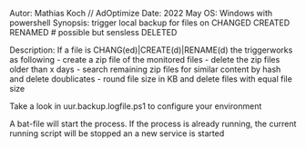 Autor:				Mathias Koch // AdOptimize
Date:					2022 May
OS:						Windows with powershell
Synopsis:			trigger local backup for files on
							CHANGED
							CREATED
							RENAMED
							# possible but sensless DELETED

Description:	If a file is CHANG(ed)|CREATE(d)|RENAME(d) the triggerworks as
              following
							- create a zip file of the monitored files
							- delete the zip files older than x days 
							- search remaining zip files for similar content by hash and
								delete doublicates
							- round file size in KB and delete files with equal file size

Take a look in uur.backup.logfile.ps1 to configure your environment

A bat-file will start the process. If the process is already running, the current running script will be stopped an a new service is started
							

